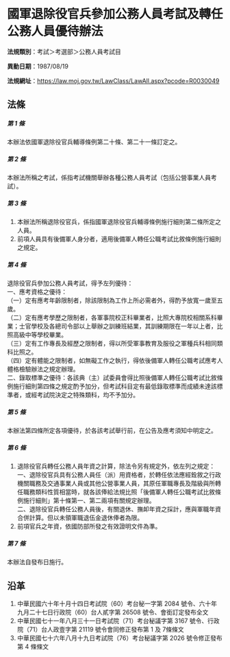 # 國軍退除役官兵參加公務人員考試及轉任公務人員優待辦法




**法規類別**：考試＞考選部＞公務人員考試目

**異動日期**：1987/08/19  

**法規網址**：https://law.moj.gov.tw/LawClass/LawAll.aspx?pcode=R0030049



## 法條
##### 第 1 條
本辦法依國軍退除役官兵輔導條例第二十條、第二十一條訂定之。

##### 第 2 條
本辦法所稱之考試，係指考試機關舉辦各種公務人員考試（包括公營事業人員考試）。

##### 第 3 條
1. 本辦法所稱退除役官兵，係指國軍退除役官兵輔導條例施行細則第二條所定之人員。
1. 前項人員具有後備軍人身分者，適用後備軍人轉任公職考試比敘條例施行細則之規定。

##### 第 4 條
退除役官兵參加公務人員考試，得予左列優待：  
一、應考資格之優待：  
（一）定有應考年齡限制者，除該限制為工作上所必需者外，得酌予放寬一歲至五歲。  
（二）定有應考學歷之限制者，各軍事院校正科畢業者，比照大專院校相關系科畢業；士官學校及各總司令部以上舉辦之訓練班結業，其訓練期限在一年以上者，比照高級中等學校畢業。  
（三）定有工作專長及經歷之限制者，得以所受軍事教育及服役之軍種兵科相同類科比照之。  
（四）定有體能之限制者，如無礙工作之執行，得依後備軍人轉任公職考試應考人體格檢驗辦法之規定辦理。  
二、錄取標準之優待：各該典（主）試委員會得比照後備軍人轉任公職考試比敘條例施行細則第四條之規定酌予加分，但考試科目定有最低錄取標準而成績未達該標準者，或經考試院決定之特殊類科，均不予加分。

##### 第 5 條
本辦法第四條所定各項優待，於各該考試舉行前，在公告及應考須知中明定之。

##### 第 6 條
1. 退除役官兵轉任公務人員年資之計算，除法令另有規定外，依左列之規定：  
一、退除役官兵具有公務人員任（派）用資格者，於轉任依法應經銓敘之行政機關職務及交通事業人員或其他公營事業人員，其原任軍職專長及階級與所轉任職務類科性質相當時，就各該俸給法規比照「後備軍人轉任公職考試比敘條例施行細則」第十條第一、第二兩項有關規定辦理。  
二、退除役官兵轉任公務人員後，有關退休、撫卹年資之採計，應與軍職年資合併計算。但以未領軍職退伍金退休俸者為限。
1. 前項官兵之年資，依國防部所發之有效證明文件為準。

##### 第 7 條
本辦法自發布日施行。

## 沿革
1. 中華民國六十年十月十四日考試院（60）考台秘一字第 2084 號令、六十年九月二十七日行政院（60）台人貳字第 26508  號令、會銜訂定發布全文
1. 中華民國七十一年八月三十一日考試院（71）考台秘議字第 3167 號令、行政院（71）台人政壹字第 21119  號令會同修正發布第 1  及 7條條文
1. 中華民國七十六年八月十九日考試院（76）考台秘議字第 2026 號令修正發布第 4  條條文
